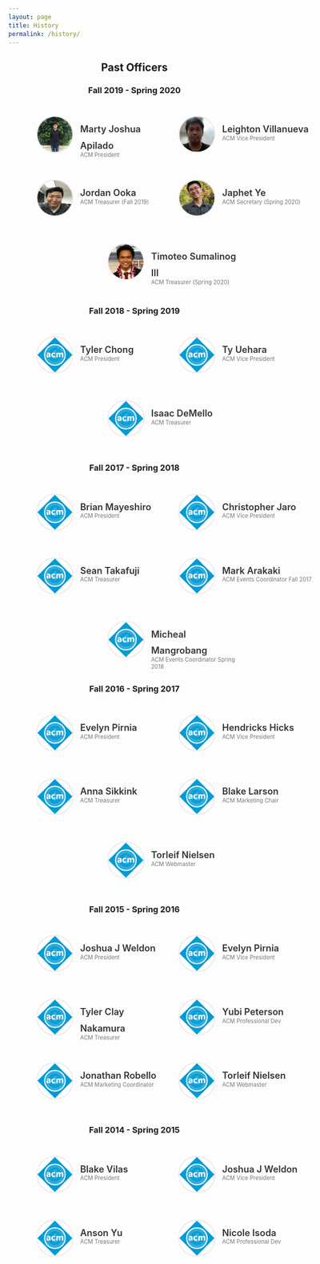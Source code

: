 ```yaml
---
layout: page
title: History
permalink: /history/
---
```



<center>
  <h2>Past Officers</h2>
</center>

<style>
  #officers-container {
    width: 130%;
    max-width: 900px;
    padding: 0 20px;
    box-sizing: border-box;
    margin: auto;
    text-align: center;
  } 
  #officers-container .officer {
    width: 280px;
    height: 100px;
    display: inline-block;
    color: #333;
    text-align: left;
    transition: transform .1s;
  }
  #officers-container .officer img {
    margin: 25px 10px;
    height: 70px;
    width: 70px;
    border: 2px solid #eaeaea;
    display: inline-block;
    border-radius: 50%;
  }
  #officers-container .officer .info {
    display: inline-block;
    vertical-align: top;
    width: 180px;
  }
  #officers-container .officer .info h2 {
    margin: 0;
    padding: 0;
    margin-top: 35px;
    font-weight: 600;
    display: inline-block;
    font-size: 1.3em;
    line-height: 1.8em;
    /* Font-Family Missing */
  }
  #officers-container .officer .info p {
    /* Font-Family Missing */
    margin: 0;
    margin-top: -5px;
    padding-bottom: 3px;
    font-size: .8em;
    color: #777;
    vertical-align: top;
  }
</style>


<center>
  <h3>Fall 2019 - Spring 2020</h3>
</center>

<div id="officers-container">
  <div class="officer">
    <img src="/assets/img/officers/mjka.jpeg" alt="Marty Joshua Apilado">
    <div class="info">
      <h2>Marty Joshua Apilado</h2>
      <br/>
      <p>ACM President</p>
    </div>
  </div>
  <div class="officer">
    <img src="/assets/img/officers/lavillan.jpg" alt="Leighton Villanueva">
    <div class="info">
      <h2>Leighton Villanueva</h2>
      <br>
      <p>ACM Vice President</p>
    </div>
  </div>
  <div class="officer">
    <img src="/assets/img/officers/jordanoo.jpg" alt="Jordan Ooka">
    <div class="info">
      <h2>Jordan Ooka</h2>
      <br>
      <p>ACM Treasurer (Fall 2019)</p>
    </div>
  </div>
  <div class="officer">
    <img src="/assets/img/officers/japhetye.jpg" alt="Japhet Ye">
    <div class="info">
      <h2>Japhet Ye</h2>
      <br>
      <p>ACM Secretary (Spring 2020)</p>
    </div>
  </div>
  <div class="officer">
    <img src="/assets/img/officers/timoteosum.jpg" alt="Timoteo Sumalinog III">
    <div class="info">
      <h2>Timoteo Sumalinog III</h2>
      <br>
      <p>ACM Treasurer (Spring 2020)</p>
    </div>
  </div>
</div>

<center>
  <h3>Fall 2018 - Spring 2019</h3>
</center>

<div id="officers-container">
  <div class="officer">
    <img src="/assets/img/officers/placehold.png" alt="Tyler Chong">
    <div class="info">
      <h2>Tyler Chong</h2>
      <br />
      <p>ACM President</p>
    </div>
  </div>
  <div class="officer">
    <img src="/assets/img/officers/placehold.png" alt="Ty Uehara">
    <div class="info">
      <h2>Ty Uehara</h2>
      <br>
      <p>ACM Vice President</p>
    </div>
  </div>
  <div class="officer">
    <img src="/assets/img/officers/placehold.png" alt="Isaac DeMello">
    <div class="info">
      <h2>Isaac DeMello</h2>
      <br>
      <p>ACM Treasurer</p>
    </div>
  </div>
  
</div>


<center>
  <h3>Fall 2017 - Spring 2018</h3>
</center>

<div id="officers-container">
  <div class="officer">
    <img src="/assets/img/officers/placehold.png" alt="Brian Mayeshiro">
    <div class="info">
      <h2>Brian Mayeshiro</h2>
      <br />
      <p>ACM President</p>
    </div>
  </div>
  <div class="officer">
    <img src="/assets/img/officers/placehold.png" alt="Christopher Jaro">
    <div class="info">
      <h2>Christopher Jaro</h2>
      <br>
      <p>ACM Vice President</p>
    </div>
  </div>
  <div class="officer">
    <img src="/assets/img/officers/placehold.png" alt="Sean Takafuji">
    <div class="info">
      <h2>Sean Takafuji</h2>
      <br>
      <p>ACM Treasurer</p>
    </div>
  </div>
  <div class="officer">
    <img src="/assets/img/officers/placehold.png" alt="Mark Arakaki">
    <div class="info">
      <h2>Mark Arakaki</h2>
      <br>
      <p>ACM Events Coordinator Fall 2017</p>
    </div>
  </div>
  <div class="officer">
    <img src="/assets/img/officers/placehold.png" alt="Micheal Mangrobang">
    <div class="info">
      <h2>Micheal Mangrobang</h2>
      <br>
      <p>ACM Events Coordinator Spring 2018</p>
    </div>
  </div>
</div>

<center>
  <h3>Fall 2016 - Spring 2017</h3>
</center>

<div id="officers-container">
  <div class="officer">
    <img src="/assets/img/officers/placehold.png" alt="Evelyn Pirnia">
    <div class="info">
      <h2>Evelyn Pirnia</h2>
      <br />
      <p>ACM President</p>
    </div>
  </div>
  <div class="officer">
    <img src="/assets/img/officers/placehold.png" alt="Hendricks Hicks">
    <div class="info">
      <h2>Hendricks Hicks</h2>
      <br>
      <p>ACM Vice President</p>
    </div>
  </div>
  <div class="officer">
    <img src="/assets/img/officers/placehold.png" alt="Anna Sikkink">
    <div class="info">
      <h2>Anna Sikkink</h2>
      <br>
      <p>ACM Treasurer</p>
    </div>
  </div>
  <div class="officer">
    <img src="/assets/img/officers/placehold.png" alt="Blake Larson">
    <div class="info">
      <h2>Blake Larson</h2>
      <br>
      <p>ACM Marketing Chair</p>
    </div>
  </div>
  <div class="officer">
    <img src="/assets/img/officers/placehold.png" alt="Torleif Nielsen">
    <div class="info">
      <h2>Torleif Nielsen</h2>
      <br>
      <p>ACM Webmaster</p>
    </div>
  </div>
</div>


<center>
  <h3>Fall 2015 - Spring 2016</h3>
</center>

<div id="officers-container">
  <div class="officer">
    <img src="/assets/img/officers/placehold.png" alt="Joshua J Weldon">
    <div class="info">
      <h2>Joshua J Weldon</h2>
      <br />
      <p>ACM President</p>
    </div>
  </div>
  <div class="officer">
    <img src="/assets/img/officers/placehold.png" alt="Evelyn Pirnia">
    <div class="info">
      <h2>Evelyn Pirnia</h2>
      <br>
      <p>ACM Vice President</p>
    </div>
  </div>
  <div class="officer">
    <img src="/assets/img/officers/placehold.png" alt="Tyler Clay Nakamura">
    <div class="info">
      <h2>Tyler Clay Nakamura</h2>
      <br>
      <p>ACM Treasurer</p>
    </div>
  </div>
  <div class="officer">
    <img src="/assets/img/officers/placehold.png" alt="Yubi Peterson">
    <div class="info">
      <h2>Yubi Peterson</h2>
      <br>
      <p>ACM Professional Dev</p>
    </div>
  </div>
  <div class="officer">
    <img src="/assets/img/officers/placehold.png" alt="Jonathan Robello">
    <div class="info">
      <h2>Jonathan Robello</h2>
      <br>
      <p>ACM Marketing Coordinator</p>
    </div>
  </div>
  <div class="officer">
    <img src="/assets/img/officers/placehold.png" alt="Torleif Nielsen">
    <div class="info">
      <h2>Torleif Nielsen</h2>
      <br>
      <p>ACM Webmaster</p>
    </div>
  </div>
</div>

<center>
  <h3>Fall 2014 - Spring 2015</h3>
</center>

<div id="officers-container">
  <div class="officer">
    <img src="/assets/img/officers/placehold.png" alt="Blake Vilas">
    <div class="info">
      <h2>Blake Vilas</h2>
      <br />
      <p>ACM President</p>
    </div>
  </div>
  <div class="officer">
    <img src="/assets/img/officers/placehold.png" alt="Joshua J Weldon">
    <div class="info">
      <h2>Joshua J Weldon</h2>
      <br>
      <p>ACM Vice President</p>
    </div>
  </div>
  <div class="officer">
    <img src="/assets/img/officers/placehold.png" alt="Anson Yu">
    <div class="info">
      <h2>Anson Yu</h2>
      <br>
      <p>ACM Treasurer</p>
    </div>
  </div>
  <div class="officer">
    <img src="/assets/img/officers/placehold.png" alt="Nicole Isoda">
    <div class="info">
      <h2>Nicole Isoda</h2>
      <br>
      <p>ACM Professional Dev</p>
    </div>
  </div>
</div>
